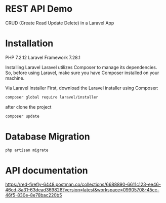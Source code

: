
# REST API Demo
CRUD (Create Read Update Delete) in a Laravel App

# Installation

PHP 7.2.12 
Laravel Framework 7.28.1 

Installing Laravel
Laravel utilizes Composer to manage its dependencies. So, before using Laravel, make sure you have Composer installed on your machine.

Via Laravel Installer
First, download the Laravel installer using Composer:



```bash
composer global require laravel/installer
```

after clone the project 

```bash
composer update
```



# Database Migration 

```bash
php artisan migrate
```



# API documentation 

https://red-firefly-6448.postman.co/collections/6688890-6611c123-ee46-46cd-8a31-63dead369828?version=latest&workspace=09905708-45cc-46f5-830e-8e78bac220b5
